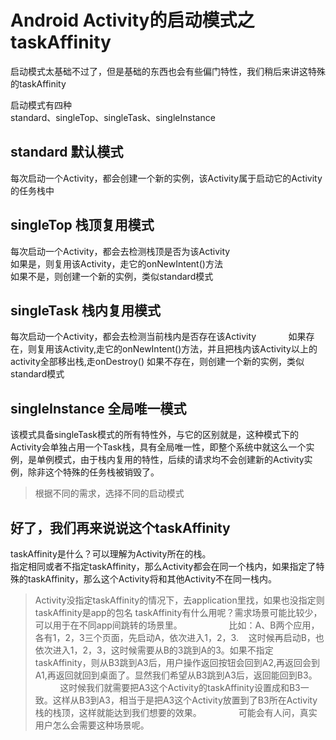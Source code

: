 # Android Activity的启动模式之taskAffinity

启动模式太基础不过了，但是基础的东西也会有些偏门特性，我们稍后来讲这特殊的taskAffinity      

启动模式有四种             
standard、singleTop、singleTask、singleInstance  

## standard 默认模式
每次启动一个Activity，都会创建一个新的实例，该Activity属于启动它的Activity的任务栈中
## singleTop 栈顶复用模式
每次启动一个Activity，都会去检测栈顶是否为该Activity         
如果是，则复用该Activity，走它的onNewIntent()方法            
如果不是，则创建一个新的实例，类似standard模式
## singleTask 栈内复用模式
每次启动一个Activity，都会去检测当前栈内是否存在该Activity            
如果存在，则复用该Activity,走它的onNewIntent()方法，并且把栈内该Activity以上的activity全部移出栈,走onDestroy()
如果不存在，则创建一个新的实例，类似standard模式
## singleInstance 全局唯一模式
该模式具备singleTask模式的所有特性外，与它的区别就是，这种模式下的Activity会单独占用一个Task栈，具有全局唯一性，即整个系统中就这么一个实例，是单例模式，由于栈内复用的特性，后续的请求均不会创建新的Activity实例，除非这个特殊的任务栈被销毁了。                      
>根据不同的需求，选择不同的启动模式


## 好了，我们再来说说这个taskAffinity
taskAffinity是什么？可以理解为Activity所在的栈。                          
指定相同或者不指定taskAffinity，那么Activity都会在同一个栈内，如果指定了特殊的taskAffinity，那么这个Activity将和其他Activity不在同一栈内。
>Activity没指定taskAffinity的情况下，去application里找，如果也没指定则taskAffinity是app的包名
taskAffinity有什么用呢？需求场景可能比较少，可以用于在不同app间跳转的场景里。                  
比如：A、B两个应用，各有1，2，3三个页面，先启动A，依次进入1，2，3.    这时候再启动B，也依次进入1，2，3，这时候需要从B的3跳到A的3。如果不指定taskAffinity，则从B3跳到A3后，用户操作返回按钮会回到A2,再返回会到A1,再返回就回到桌面了。显然我们希望从B3跳到A3后，返回能回到B3。            
这时候我们就需要把A3这个Activity的taskAffinity设置成和B3一致。这样从B3到A3，相当于是把A3这个Activity放置到了B3所在Activity栈的栈顶，这样就能达到我们想要的效果。              
可能会有人问，真实用户怎么会需要这种场景呢。
